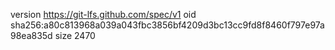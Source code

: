 version https://git-lfs.github.com/spec/v1
oid sha256:a80c813968a039a043fbc3856bf4209d3bc13cc9fd8f8460f797e97a98ea835d
size 2470
